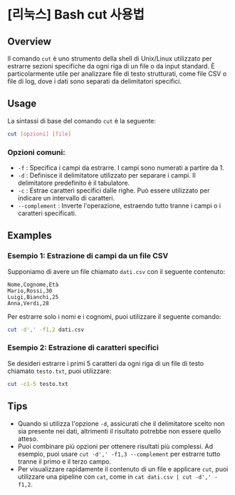# [리눅스] Bash cut 사용법

## Overview
Il comando `cut` è uno strumento della shell di Unix/Linux utilizzato per estrarre sezioni specifiche da ogni riga di un file o da input standard. È particolarmente utile per analizzare file di testo strutturati, come file CSV o file di log, dove i dati sono separati da delimitatori specifici. 

## Usage
La sintassi di base del comando `cut` è la seguente:

```bash
cut [opzioni] [file]
```

### Opzioni comuni:
- `-f` : Specifica i campi da estrarre. I campi sono numerati a partire da 1.
- `-d` : Definisce il delimitatore utilizzato per separare i campi. Il delimitatore predefinito è il tabulatore.
- `-c` : Estrae caratteri specifici dalle righe. Può essere utilizzato per indicare un intervallo di caratteri.
- `--complement` : Inverte l'operazione, estraendo tutto tranne i campi o i caratteri specificati.

## Examples
### Esempio 1: Estrazione di campi da un file CSV
Supponiamo di avere un file chiamato `dati.csv` con il seguente contenuto:

```
Nome,Cognome,Età
Mario,Rossi,30
Luigi,Bianchi,25
Anna,Verdi,28
```

Per estrarre solo i nomi e i cognomi, puoi utilizzare il seguente comando:

```bash
cut -d',' -f1,2 dati.csv
```

### Esempio 2: Estrazione di caratteri specifici
Se desideri estrarre i primi 5 caratteri da ogni riga di un file di testo chiamato `testo.txt`, puoi utilizzare:

```bash
cut -c1-5 testo.txt
```

## Tips
- Quando si utilizza l'opzione `-d`, assicurati che il delimitatore scelto non sia presente nei dati, altrimenti il risultato potrebbe non essere quello atteso.
- Puoi combinare più opzioni per ottenere risultati più complessi. Ad esempio, puoi usare `cut -d',' -f1,3 --complement` per estrarre tutto tranne il primo e il terzo campo.
- Per visualizzare rapidamente il contenuto di un file e applicare `cut`, puoi utilizzare una pipeline con `cat`, come in `cat dati.csv | cut -d',' -f1,2`.